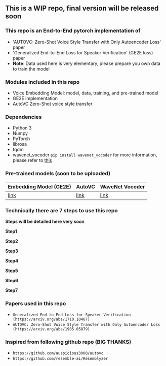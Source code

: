 ## This is a WIP repo, final version will be released soon

### This repo is an End-to-End pytorch implementation of 
- 'AUTOVC: Zero-Shot Voice Style Transfer with Only Autoencoder Loss' paper
- 'Generalized End-to-End Loss for Speaker Verification' (GE2E loss) paper
- **Note**: Data used here is very elementary, please prepare you own data to train the model


### Modules included in this repo
- Voice Embedding Model: model, data, training, and pre-trained model
- GE2E implementation  
- AutoVC Zero-Shot voice style transfer


### Dependencies
- Python 3
- Numpy
- PyTorch
- librosa
- tqdm
- wavenet_vocoder ```pip install wavenet_vocoder```
  for more information, please refer to [this](https://github.com/r9y9/wavenet_vocoder)



### Pre-trained models (soon to be uploaded)

| Embedding Model (GE2E) | AutoVC | WaveNet Vocoder |
|----------------|----------------|----------------|
| [link](#)| [link](#) | [link](#) |


### Technically there are 7 steps to use this repo
**Steps will be detailed here very soon**

**Step1**

**Step2**

**Step3**

**Step4**

**Step5**

**Step6**

**Step7**


### Papers used in this repo
- ```Generalized End-to-End Loss for Speaker Verification (https://arxiv.org/abs/1710.10467)```
- ```AUTOVC: Zero-Shot Voice Style Transfer with Only Autoencoder Loss (https://arxiv.org/abs/1905.05879)```

### Inspired from following github repo (BIG THANKS)
- ```https://github.com/auspicious3000/autovc```
- ```https://github.com/resemble-ai/Resemblyzer```

